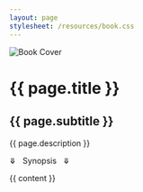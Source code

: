 ```yaml
---
layout: page
stylesheet: /resources/book.css
---
```


<div class="book_preview_block">
  <img class="book_cover" src="{{ page.cover_url }}" alt="Book Cover">
  <div class="right_half">
    <h1>{{ page.title }}</h1>
    <h2>{{ page.subtitle }}</h2>
    <p>{{ page.description }}</p>
  </div>
</div>

<div class='teaser'>⤋ &nbsp; Synopsis &nbsp; ⤋</div>

{{ content }}

